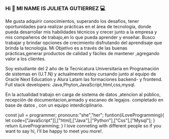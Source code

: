 ### Hi  👋 MI NAME IS JULIETA GUTIERREZ 💻

 Me gusta adquirir conocimientos, superando los desafios, tener oportunidades para realizar
prácticas en el área de tecnologia, donde pueda desarrollar mis habilidades técnicos y crecer junto a la empresa y mis compañeros de trabajo,en lo que pueda aprender y enseñar.
Busco trabajar y  brindar opciones  de crecimiento disfrutando del aprendisaje que brinda la tecnologia.
Mi Objetivo es a través de las buenas prácticas,generar productos de calidad y fáciles de mantener ,agregando valor a los clientes.


Soy estudiante del 2 año de la Tecnicatura Universitaria en Programación de sistemas en (U.T.N) y actualmente estoy cursando junto al equipo de Oracle Next Education y Alura Latam las formaciones backend- y frontend. 
Full stack developers: Java,Phyton,JavaScript,html,css,mysql.

En la actualidad trabajo en carga de sistema de datos ,atencion al público, recepción de documentacion,armado y escaneo de legajos. completado en base de datos , con un equipo interdiciplinario.


   const juli = programmer;
   pronouns:"she","her";
   funtion(iLoveProgramming){
   let code=["JavaScript"]],["html],["Java"],["Python"],["Css"],["Mysql"];
   }
  return iLoveProgramming;
}
  I love conneting with different people so if you want to say hi, I'll be happy to meet you more!.



